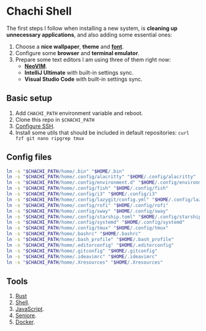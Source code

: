 # Chachi Shell

The first steps I follow when installing a new system, is **cleaning up
unnecessary applications**, and also adding some essential ones:

1. Choose a **nice wallpaper**, **theme** and [**font**](/docs/fonts).
1. Configure some **browser** and **terminal emulator**.
1. Prepare some text editors I am using three of them right now:
   - [**NeoVIM**](/home/.config/nvim).
   - **IntelliJ Ultimate** with built-in settings sync.
   - **Visual Studio Code** with built-in settings sync.

## Basic setup

1.  Add `CHACHI_PATH` environment variable and reboot.
1.  Clone this repo in `$CHACHI_PATH`
1.  [Configure SSH](https://developer.1password.com/docs/ssh/get-started/).
1.  Install some utils that should be included in default repositories:
    `curl fzf git nano ripgrep tmux`

## Config files

```bash
ln -s "$CHACHI_PATH/home/.bin" "$HOME/.bin"
ln -s "$CHACHI_PATH/home/.config/alacritty" "$HOME/.config/alacritty"
ln -s "$CHACHI_PATH/home/.config/environment.d" "$HOME/.config/environment.d"
ln -s "$CHACHI_PATH/home/.config/fish" "$HOME/.config/fish"
ln -s "$CHACHI_PATH/home/.config/i3" "$HOME/.config/i3"
ln -s "$CHACHI_PATH/home/.config/lazygit/config.yml" "$HOME/.config/lazygit/config.yml"
ln -s "$CHACHI_PATH/home/.config/rofi" "$HOME/.config/rofi"
ln -s "$CHACHI_PATH/home/.config/sway" "$HOME/.config/sway"
ln -s "$CHACHI_PATH/home/.config/starship.toml" "$HOME/.config/starship.toml"
ln -s "$CHACHI_PATH/home/.config/systemd" "$HOME/.config/systemd"
ln -s "$CHACHI_PATH/home/.config/tmux" "$HOME/.config/tmux"
ln -s "$CHACHI_PATH/home/.bashrc" "$HOME/.bashrc"
ln -s "$CHACHI_PATH/home/.bash_profile" "$HOME/.bash_profile"
ln -s "$CHACHI_PATH/home/.editorconfig" "$HOME/.editorconfig"
ln -s "$CHACHI_PATH/home/.gitconfig" "$HOME/.gitconfig"
ln -s "$CHACHI_PATH/home/.ideavimrc" "$HOME/.ideavimrc"
ln -s "$CHACHI_PATH/home/.Xresources" "$HOME/.Xresources"
```

## Tools

1. [Rust](/docs/rust)
1. [Shell](/home/.config/fish).
1. [JavaScript](/docs/javascript).
1. [Seniore](/seniore).
1. [Docker](/docs/docker).
